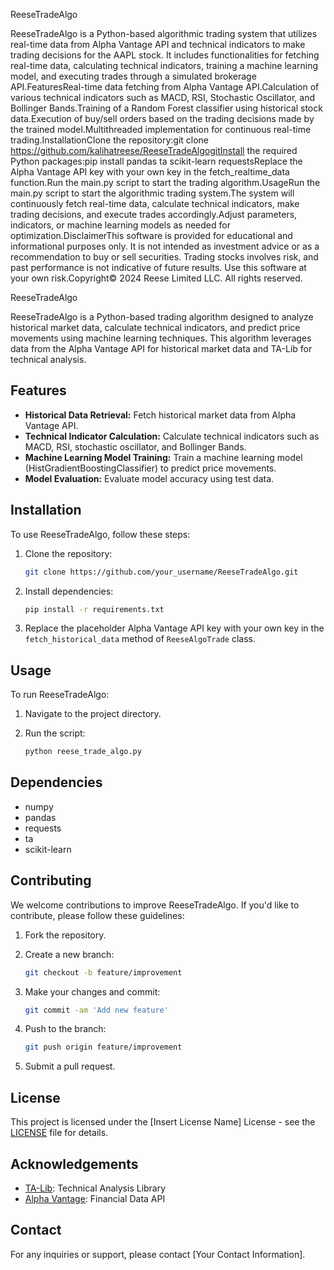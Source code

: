ReeseTradeAlgo

ReeseTradeAlgo is a Python-based algorithmic trading system that utilizes real-time data from Alpha Vantage API and technical indicators to make trading decisions for the AAPL stock. It includes functionalities for fetching real-time data, calculating technical indicators, training a machine learning model, and executing trades through a simulated brokerage API.FeaturesReal-time data fetching from Alpha Vantage API.Calculation of various technical indicators such as MACD, RSI, Stochastic Oscillator, and Bollinger Bands.Training of a Random Forest classifier using historical stock data.Execution of buy/sell orders based on the trading decisions made by the trained model.Multithreaded implementation for continuous real-time trading.InstallationClone the repository:git clone https://github.com/kalihatreese/ReeseTradeAlgogitInstall the required Python packages:pip install pandas ta scikit-learn requestsReplace the Alpha Vantage API key with your own key in the fetch_realtime_data function.Run the main.py script to start the trading algorithm.UsageRun the main.py script to start the algorithmic trading system.The system will continuously fetch real-time data, calculate technical indicators, make trading decisions, and execute trades accordingly.Adjust parameters, indicators, or machine learning models as needed for optimization.DisclaimerThis software is provided for educational and informational purposes only. It is not intended as investment advice or as a recommendation to buy or sell securities. Trading stocks involves risk, and past performance is not indicative of future results. Use this software at your own risk.Copyright© 2024 Reese Limited LLC. All rights reserved. 


ReeseTradeAlgo

ReeseTradeAlgo is a Python-based trading algorithm designed to analyze historical market data, calculate technical indicators, and predict price movements using machine learning techniques. This algorithm leverages data from the Alpha Vantage API for historical market data and TA-Lib for technical analysis.

## Features

- **Historical Data Retrieval:** Fetch historical market data from Alpha Vantage API.
- **Technical Indicator Calculation:** Calculate technical indicators such as MACD, RSI, stochastic oscillator, and Bollinger Bands.
- **Machine Learning Model Training:** Train a machine learning model (HistGradientBoostingClassifier) to predict price movements.
- **Model Evaluation:** Evaluate model accuracy using test data.

## Installation

To use ReeseTradeAlgo, follow these steps:

1. Clone the repository:

    ```bash
    git clone https://github.com/your_username/ReeseTradeAlgo.git
    ```

2. Install dependencies:

    ```bash
    pip install -r requirements.txt
    ```

3. Replace the placeholder Alpha Vantage API key with your own key in the `fetch_historical_data` method of `ReeseAlgoTrade` class.

## Usage

To run ReeseTradeAlgo:

1. Navigate to the project directory.
2. Run the script:

    ```bash
    python reese_trade_algo.py
    ```

## Dependencies

- numpy
- pandas
- requests
- ta
- scikit-learn

## Contributing

We welcome contributions to improve ReeseTradeAlgo. If you'd like to contribute, please follow these guidelines:

1. Fork the repository.
2. Create a new branch:

    ```bash
    git checkout -b feature/improvement
    ```

3. Make your changes and commit:

    ```bash
    git commit -am 'Add new feature'
    ```

4. Push to the branch:

    ```bash
    git push origin feature/improvement
    ```

5. Submit a pull request.

## License

This project is licensed under the [Insert License Name] License - see the [LICENSE](LICENSE) file for details.

## Acknowledgements

- [TA-Lib](https://github.com/mrjbq7/ta-lib): Technical Analysis Library
- [Alpha Vantage](https://www.alphavantage.co/): Financial Data API

## Contact

For any inquiries or support, please contact [Your Contact Information].
